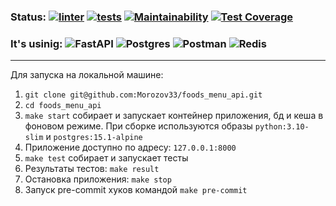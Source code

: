 ### Status: [![linter](https://github.com/Morozov33/foods_menu_api/actions/workflows/linter.yml/badge.svg)](https://github.com/Morozov33/foods_menu_api/actions/workflows/linter.yml)  [![tests](https://github.com/Morozov33/foods_menu_api/actions/workflows/tests.yml/badge.svg)](https://github.com/Morozov33/foods_menu_api/actions/workflows/tests.yml)  [![Maintainability](https://api.codeclimate.com/v1/badges/a01595bc13c6dadfd0ad/maintainability)](https://codeclimate.com/github/Morozov33/foods_menu_api/maintainability)  [![Test Coverage](https://api.codeclimate.com/v1/badges/a01595bc13c6dadfd0ad/test_coverage)](https://codeclimate.com/github/Morozov33/foods_menu_api/test_coverage)
### It's usinig: ![FastAPI](https://img.shields.io/badge/FastAPI-005571?style=for-the-badge&logo=fastapi)  ![Postgres](https://img.shields.io/badge/postgres-%23316192.svg?style=for-the-badge&logo=postgresql&logoColor=white)  ![Postman](https://img.shields.io/badge/Postman-FF6C37?style=for-the-badge&logo=postman&logoColor=white)  ![Redis](https://img.shields.io/badge/redis-%23DD0031.svg?style=for-the-badge&logo=redis&logoColor=white)
----
Для запуска на локальной машине:
1. `git clone git@github.com:Morozov33/foods_menu_api.git`
2. `cd foods_menu_api`
3. `make start` собирает и запускает контейнер приложения, бд и кеша в фоновом режиме. При сборке используются образы `python:3.10-slim` и `postgres:15.1-alpine`
4. Приложение доступно по адресу: `127.0.0.1:8000`
5. `make test` собирает и запускает тесты
6. Результаты тестов: `make result`
7. Остановка приложения: `make stop`
8. Запуск pre-commit хуков командой `make pre-commit`
